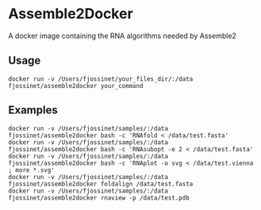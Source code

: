 Assemble2Docker
===============

A docker image containing the RNA algorithms needed by Assemble2

Usage
-----

    docker run -v /Users/fjossinet/your_files_dir/:/data fjossinet/assemble2docker your_command

Examples
--------

    docker run -v /Users/fjossinet/samples/:/data fjossinet/assemble2docker bash -c 'RNAfold < /data/test.fasta'
    docker run -v /Users/fjossinet/samples/:/data fjossinet/assemble2docker bash -c 'RNAsubopt -e 2 < /data/test.fasta'
    docker run -v /Users/fjossinet/samples/:/data fjossinet/assemble2docker bash -c 'RNAplot -o svg < /data/test.vienna ; more *.svg'
    docker run -v /Users/fjossinet/samples/:/data fjossinet/assemble2docker foldalign /data/test.fasta
    docker run -v /Users/fjossinet/samples/:/data fjossinet/assemble2docker rnaview -p /data/test.pdb
